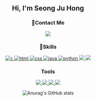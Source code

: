 <div align="center">
  <h2>Hi, I'm Seong Ju Hong</h2>
    <h3>Contact Me</h3>
    <a href="mailto:trre1827151@gmail.com">
      <img src="https://img.shields.io/badge/Gmail-d14836?style=flat-square&logo=Gmail&logoColor=white&link=trre1827151@gmail.com"/></a>
    <!-- skills  -->
    <h3>Skills</h3>
      <a href="https://www.cprogramming.com/" target="_blank" rel="noreferrer"> 
         <img src="https://img.shields.io/badge/C-A8B9CC?style=flat-square&logo=C&logoColor=white" alt="c"/>
        </a> 
        <a href="https://www.w3.org/html/" target="_blank" rel="noreferrer"> 
          <img src="https://img.shields.io/badge/HTML-E34F26?style=flat-square&logo=HTML5&logoColor=white" alt="html"/>
        </a> 
        <a href="https://www.w3schools.com/css/" target="_blank" rel="noreferrer"> 
          <img src="https://img.shields.io/badge/CSS-1572B6?style=flat-square&logo=CSS3&logoColor=white" alt="css"/>
        </a> 
        <a href="https://www.java.com" target="_blank" rel="noreferrer"> 
          <img src="https://img.shields.io/badge/Java-007396?style=flat-square&logo=Java&logoColor=white" alt="java"/>
        </a> 
        <a href="https://www.python.org" target="_blank" rel="noreferrer"> 
          <img src="https://img.shields.io/badge/Python-3766AB?style=flat-square&logo=Python&logoColor=white" alt="python"/>
        </a> 
        <a href="https://spring.io/" target="_blank" rel="noreferrer"> 
          <img src="https://img.shields.io/badge/Spring-6DB33F?style=flat-square&logo=Spring&logoColor=white"/> 
        </a>
        <a href="https://www.djangoproject.com/" target="_blank" rel="noreferrer"> 
          <img src="https://img.shields.io/badge/Django-092E20?style=flat-square&logo=Django&logoColor=white"/> 
        </a> 
    <!-- tools  -->
    <h3>Tools</h3>
      <a href="https://developer.android.com" target="_blank" rel="noreferrer"> 
        <img src="https://img.shields.io/badge/Android Studio-3DDC84?style=flat-square&logo=Android Studio&logoColor=white"/> 
      </a> 
      <a href="https://www.figma.com/" target="_blank" rel="noreferrer"> 
        <img src="https://img.shields.io/badge/Figma-24E1E?style=flat-square&logo=Figma&logoColor=white"/> 
      </a> 
      <a href="https://git-scm.com/" target="_blank" rel="noreferrer"> 
        <img src="https://img.shields.io/badge/GitHub-181717?style=flat-square&logo=GitHub&logoColor=white"/> 
      </a>
      <a href="https://unity.com/" target="_blank" rel="noreferrer"> 
        <img src="https://img.shields.io/badge/Unity-000000?style=flat-square&logo=Unity&logoColor=white"/> 
      </a>
  
![Anurag's GitHub stats](https://github-readme-stats.vercel.app/api?username=Hszoo&show_icons=true&theme=radical)

